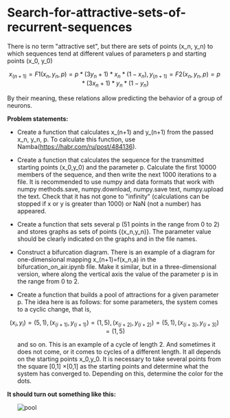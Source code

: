 # Search-for-attractive-sets-of-recurrent-sequences

There is no term "attractive set", but there are sets of points (x_n, y_n) to which sequences tend at different values of parameters p and starting points (x_0, y_0)

```math
x_(n+1) = F1(x_n, y_n, p) = p*(3y_n + 1)*x_n*(1 - x_n),
y_(n+1) = F2(x_n, y_n, p) = p*(3x_n + 1)*y_n*(1 - y_n)
```

By their meaning, these relations allow predicting the behavior of a group of neurons.

<b>Problem statements:</b>
* Create a function that calculates x_(n+1) and y_(n+1) from the passed x_n, y_n, p. To calculate this function, use Namba(https://habr.com/ru/post/484136).<p></p>
* Create a function that calculates the sequence for the transmitted starting points (x_0,y_0) and the parameter p.
Calculate the first 10000 members of the sequence, and then write the next 1000 iterations to a file. It is recommended to use numpy and data formats that work with numpy methods.save, numpy.download, numpy.save text, numpy.upload the text. Check that it has not gone to "infinity" (calculations can be stopped if x or y is greater than 1000) or NaN (not a number) has appeared.<p></p>
* Create a function that sets several p (51 points in the range from 0 to 2) and stores graphs as sets of points {(x_n,y_n)}. The parameter value should be clearly indicated on the graphs and in the file names.<p></p>
* Construct a bifurcation diagram. There is an example of a diagram for one-dimensional mapping x_(n+1)=f(x_n,a) in the bifurcation_on_air.ipynb file. Make it similar, but in a three-dimensional version, where along the vertical axis the value of the parameter p is in the range from 0 to 2.<p></p>
* Create a function that builds a pool of attractions for a given parameter p. The idea here is as follows: for some parameters, the system comes to a cyclic change, that is, 
```math
(x_i,y_i)=(5,1), (x_(i+1),y_(i+1))=(1,5), (x_(i+2),y_(i+2))=(5,1), (x_(i+3),y_(i+3))=(1,5)
```
<ul>and so on. This is an example of a cycle of length 2. And sometimes it does not come, or it comes to cycles of a different length. It all depends on the starting points x_0,y_0. It is necessary to take several points from the square [0,1] ×[0,1] as the starting points and determine what the system has converged to. Depending on this, determine the color for the dots.<p></p></ul>

<b>It should turn out something like this:</b><ul>
![pool](https://ic.wampi.ru/2021/11/18/RISUNOK1.png)</ul>
